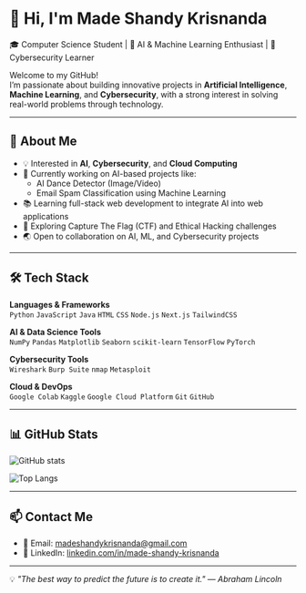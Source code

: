 # 👋 Hi, I'm Made Shandy Krisnanda

🎓 Computer Science Student | 🤖 AI & Machine Learning Enthusiast | 🔐 Cybersecurity Learner

Welcome to my GitHub!  
I’m passionate about building innovative projects in **Artificial Intelligence**, **Machine Learning**, and **Cybersecurity**, with a strong interest in solving real-world problems through technology.

---

## 🚀 About Me
- 💡 Interested in **AI**, **Cybersecurity**, and **Cloud Computing**
- 🎯 Currently working on AI-based projects like:
  - AI Dance Detector (Image/Video)
  - Email Spam Classification using Machine Learning
- 📚 Learning full-stack web development to integrate AI into web applications
- 🌱 Exploring Capture The Flag (CTF) and Ethical Hacking challenges
- 🌏 Open to collaboration on AI, ML, and Cybersecurity projects

---

## 🛠 Tech Stack
**Languages & Frameworks**  
`Python` `JavaScript` `Java` `HTML` `CSS` `Node.js` `Next.js` `TailwindCSS`

**AI & Data Science Tools**  
`NumPy` `Pandas` `Matplotlib` `Seaborn` `scikit-learn` `TensorFlow` `PyTorch`

**Cybersecurity Tools**  
`Wireshark` `Burp Suite` `nmap` `Metasploit`

**Cloud & DevOps**  
`Google Colab` `Kaggle` `Google Cloud Platform` `Git` `GitHub`

---


## 📊 GitHub Stats
![GitHub stats](https://github-readme-stats.vercel.app/api?username=azzelll&show_icons=true&theme=tokyonight)

![Top Langs](https://github-readme-stats.vercel.app/api/top-langs/?username=azzelll&layout=compact&theme=tokyonight)

---

## 📫 Contact Me
- 📧 Email: madeshandykrisnanda@gmail.com
- 💼 LinkedIn: [linkedin.com/in/made-shandy-krisnanda](https://www.linkedin.com/in/made-shandy-krisnanda/)

---

💡 *"The best way to predict the future is to create it." — Abraham Lincoln*
